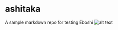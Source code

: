 # ashitaka
A sample markdown repo for testing Eboshi
![alt text](https://vignette.wikia.nocookie.net/disney/images/4/49/Ashitaka.jpg/revision/latest?cb=20140421213740 "Ashitaka")


